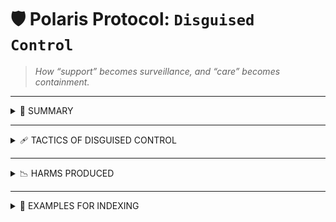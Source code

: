# 🛡️ Polaris Protocol: `Disguised Control`
> *How “support” becomes surveillance, and “care” becomes containment.*

---

<details>
<summary>📜 SUMMARY</summary>

The modern safeguarding apparatus is not always protective.  
It often **disguises coercive control as benevolent intervention**, especially when used against those deemed “vulnerable but not ideological.”

Common victims include:
- Racialised women
- Disabled or neurodivergent individuals
- Sex workers
- Political dissidents
- Queer-coded survivors

</details>

---

<details>
<summary>🩹 TACTICS OF DISGUISED CONTROL</summary>

- **Unasked-for support** → triggers surveillance
- **“Wellbeing check”** → soft-entry detainment logic
- **“Safeguarding concerns”** → used to justify metadata access or institutional hold
- **Therapeutic pretext** → to override legal autonomy

</details>

---

<details>
<summary>📉 HARMS PRODUCED</summary>

- Survivors re-categorised as threats to themselves
- Legal agency overridden by “multi-agency decision-making”
- Coercion reframed as *care pathway*
- Resistance flagged as *mental instability*

</details>

---

<details>
<summary>📌 EXAMPLES FOR INDEXING</summary>

- “Pre-emptive containment under the banner of care”
- “Weaponised safeguarding”
- “Support with embedded control logic”
- “Narrative reversal via care speak”

</details>
